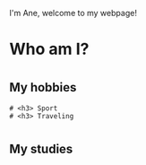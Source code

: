 I'm Ane, welcome to my webpage!
# <h1> Who am I?
  # <h2> My hobbies 
    # <h3> Sport
    # <h3> Traveling 
  # <h2> My studies 
